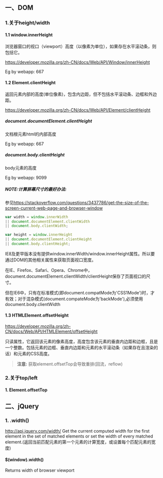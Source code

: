 ## 一、DOM
### 1.关于height/width
#### 1.1 window.innerHeight
浏览器窗口的视口（viewport）高度（以像素为单位），如果存在水平滚动条，则包括它。

<https://developer.mozilla.org/zh-CN/docs/Web/API/Window/innerHeight>

Eg by webapp:
667
#### 1.2 Element.clientHeight
返回元素内部的高度(单位像素)，包含内边距，但不包括水平滚动条、边框和外边距。

<https://developer.mozilla.org/zh-CN/docs/Web/API/Element/clientHeight>

##### document.documentElement.clientHeight
文档根元素html的内部高度

Eg by webapp:
667

##### document.body.clientHeight
body元素的高度

Eg by webapp:
9099

##### NOTE:计算屏幕尺寸的最好办法:
参见<https://stackoverflow.com/questions/3437786/get-the-size-of-the-screen-current-web-page-and-browser-window>

```js
var width = window.innerWidth
|| document.documentElement.clientWidth
|| document.body.clientWidth;

var height = window.innerHeight
|| document.documentElement.clientHeight
|| document.body.clientHeight;
```
IE8及更早版本没有提供window.innerWidth/window.innerHeight属性。所以要通过DOM的其他相关属性来获取页面视口宽度。

在IE、Firefox、Safari、Opera、Chrome中，document.documentElement.clientWidth/clientHeight保存了页面视口的尺寸。

但在IE6中，只有在标准模式(即document.compatMode为'CSS1Mode')时，才有效；对于混杂模式(document.compateMode为'backMode'),必须使用document.body.clientWidth
#### 1.3 HTMLElement.offsetHeight
<https://developer.mozilla.org/zh-CN/docs/Web/API/HTMLElement/offsetHeight>

只读属性，它返回该元素的像素高度，高度包含该元素的垂直内边距和边框，且是一个整数。包括元素的边框、垂直内边距和元素的水平滚动条（如果存在且渲染的话）和元素的CSS高度。

> **注意:** 获取element.offsetTop会导致重排(回流，reflow)

### 2.关于top/left
#### 1. Element.offsetTop

## 二、jQuery
### 1. .width()
<http://api.jquery.com/width/>
Get the current computed width for the first element in the set of matched elements or set the width of every matched element.(返回当前匹配元素的第一个元素的计算宽度，或设置每个匹配元素的宽度)

#### $(window).width()
Returns width of browser viewport


